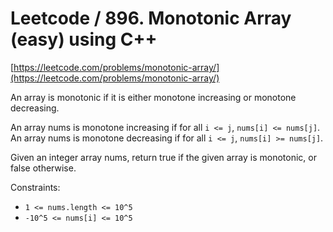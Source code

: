 # Leetcode / 896. Monotonic Array (easy) using C++

[https://leetcode.com/problems/monotonic-array/](https://leetcode.com/problems/monotonic-array/)

An array is monotonic if it is either monotone increasing or monotone decreasing.

An array nums is monotone increasing if for all `i <= j`, `nums[i] <= nums[j]`. An array nums is monotone decreasing if for all `i <= j`, `nums[i] >= nums[j]`.

Given an integer array nums, return true if the given array is monotonic, or false otherwise.

Constraints:

- `1 <= nums.length <= 10^5`
- `-10^5 <= nums[i] <= 10^5`
